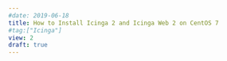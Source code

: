 ```yaml
---
#date: 2019-06-18
title: How to Install Icinga 2 and Icinga Web 2 on CentOS 7
#tag:["Icinga"]
view: 2
draft: true
---
```


